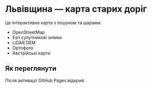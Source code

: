 # Львівщина — карта старих доріг

Це інтерактивна карта з пошуком та шарами:
- OpenStreetMap
- Esri супутникові знімки
- LiDAR DEM
- Ортофото
- Австрійські карти

## Як переглянути
Після активації GitHub Pages відкрий:
